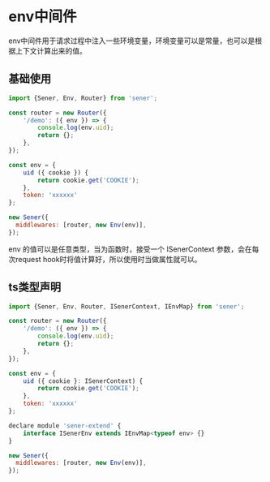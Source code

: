 <!--
 * @Author: chenzhongsheng
 * @Date: 2023-05-14 14:48:34
 * @Description: Coding something
-->
# env中间件

env中间件用于请求过程中注入一些环境变量，环境变量可以是常量，也可以是根据上下文计算出来的值。

## 基础使用

```js
import {Sener, Env, Router} from 'sener';

const router = new Router({
    '/demo': ({ env }) => {
        console.log(env.uid);
        return {};
    },
});

const env = {
    uid ({ cookie }) {
        return cookie.get('COOKIE');
    },
    token: 'xxxxxx'
};

new Sener({
  middlewares: [router, new Env(env)],
});
```

env 的值可以是任意类型，当为函数时，接受一个 ISenerContext 参数，会在每次request hook时将值计算好，所以使用时当做属性就可以。

## ts类型声明

```js
import {Sener, Env, Router, ISenerContext, IEnvMap} from 'sener';

const router = new Router({
    '/demo': ({ env }) => {
        console.log(env.uid);
        return {};
    },
});

const env = {
    uid ({ cookie }: ISenerContext) {
        return cookie.get('COOKIE');
    },
    token: 'xxxxxx'
};

declare module 'sener-extend' {
    interface ISenerEnv extends IEnvMap<typeof env> {}
}

new Sener({
  middlewares: [router, new Env(env)],
});
```